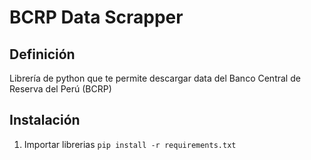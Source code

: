 # BCRP Data Scrapper
## Definición
Librería de python que te permite descargar data del Banco Central de Reserva del Perú (BCRP)

## Instalación

1. Importar librerias
<code>pip install -r requirements.txt</code>